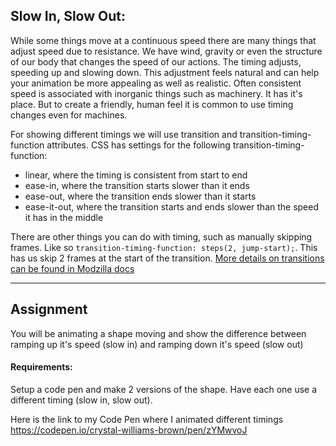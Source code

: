 ## Slow In, Slow Out:

While some things move at a continuous speed there are many things that adjust speed due to resistance. We have wind, gravity or even the structure of our body that changes the speed of our actions. The timing adjusts, speeding up and slowing down. This adjustment feels natural and can help your animation be more appealing as well as realistic. Often consistent speed is associated with inorganic things such as machinery. It has it's place. But to create a friendly, human feel it is common to use timing changes even for machines.

For showing different timings we will use transition and transition-timing-function attributes. CSS has settings for the following transition-timing-function:
- linear, where the timing is consistent from start to end
- ease-in, where the transition starts slower than it ends
- ease-out, where the transition ends slower than it starts
- ease-it-out, where the transition starts and ends slower than the speed it has in the middle

There are other things you can do with timing, such as manually skipping frames. Like so `transition-timing-function: steps(2, jump-start);`. This has us skip 2 frames at the start of the transition. [More details on transitions can be found in Modzilla docs](https://developer.mozilla.org/en-US/docs/Web/CSS/transition-timing-function)

***

## Assignment
You will be animating a shape moving and show the difference between ramping up it's speed (slow in) and ramping down it's speed (slow out)


#### Requirements:
Setup a code pen and make 2 versions of the shape. Have each one use a different timing (slow in, slow out).

Here is the link to my Code Pen where I animated different timings
https://codepen.io/crystal-williams-brown/pen/zYMwvoJ
